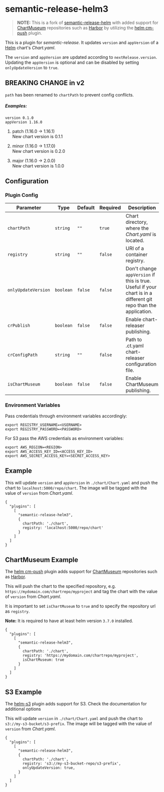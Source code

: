 # semantic-release-helm3

> **NOTE:** This is a fork of [semantic-release-helm](https://github.com/m1pl/semantic-release-helm) with added support
> for [ChartMuseum](https://github.com/helm/chartmuseum) repositories such as [Harbor](https://goharbor.io/) by utilizing
> the [helm cm-push](https://github.com/chartmuseum/helm-push) plugin.

This is a plugin for _semantic-release_. It updates `version` and `appVersion` of a [Helm](https://helm.sh/) chart's
_Chart.yaml_.

The `version` and `appVersion` are updated according to `nextRelease.version`.
Updating the `appVersion` is optional and can be disabled by setting `onlyUpdateVersion` to `true`.

## BREAKING CHANGE in v2

`path` has been renamed to `chartPath` to prevent config conflicts.

##### Examples:

```
version 0.1.0  
appVersion 1.16.0
```

1. patch (1.16.0 -> 1.16.1)  
   New chart version is 0.1.1

2. minor (1.16.0 -> 1.17.0)  
   New chart version is 0.2.0

3. major (1.16.0 -> 2.0.0)  
   New chart version is 1.0.0

## Configuration

### Plugin Config

| Parameter           | Type      | Default | Required | Description                                                                                                      |
| ------------------- | --------- | ------- | -------- | ---------------------------------------------------------------------------------------------------------------- |
| `chartPath`         | `string`  | `""`    | `true`   | Chart directory, where the _Chart.yaml_ is located.                                                              |
| `registry`          | `string`  | `""`    | `false`  | URI of a container registry.                                                                                     |
| `onlyUpdateVersion` | `boolean` | `false` | `false`  | Don't change `appVersion` if this is true. Useful if your chart is in a different git repo than the application. |
| `crPublish`         | `boolean` | `false` | `false`  | Enable chart-releaser publishing.                                                                                |
| `crConfigPath`      | `string`  | `""`    | `false`  | Path to .ct.yaml chart-releaser configuration file.                                                              |
| `isChartMuseum`     | `boolean` | `false` | `false`  | Enable ChartMuseum publishing.                                                                                   |

### Environment Variables

Pass credentials through environment variables accordingly:

```
export REGISTRY_USERNAME=<USERNAME>
export REGISTRY_PASSWORD=<PASSWORD>
```

For S3 pass the AWS credentials as environment variables:

```
export AWS_REGION=<REGION>
export AWS_ACCESS_KEY_ID=<ACCESS_KEY_ID>
export AWS_SECRET_ACCESS_KEY=<SECRET_ACCESS_KEY>
```

## Example

This will update `version` and `appVersion` in `./chart/Chart.yaml`
and push the chart to `localhost:5000/repo/chart`. The image will be tagged with the value of `version` from
_Chart.yaml_.

```
{
  "plugins": [
    [
      "semantic-release-helm3",
      {
        chartPath: './chart',
        registry: 'localhost:5000/repo/chart'
      }
    ]
  ]
}
```

## ChartMuseum Example

The [helm cm-push](https://github.com/chartmuseum/helm-push) plugin adds support for [ChartMuseum](https://github.com/helm/chartmuseum)
repositories such as [Harbor](https://github.com/goharbor/harbor).

This will push the chart to the specified repository, e.g. `https://mydomain.com/chartrepo/myproject` and
tag the chart with the value of `version` from _Chart.yaml_.

It is important to set `isChartMuseum` to `true` and to specify the repository url as `registry`.

**Note:** It is required to have at least helm version `3.7.0` installed.

```
{
  "plugins": [
    [
      "semantic-release-helm3",
      {
        chartPath: './chart',
        registry: 'https://mydomain.com/chartrepo/myproject',
        isChartMuseum: true
      }
    ]
  ]
}
```

## S3 Example

The [helm-s3](https://github.com/hypnoglow/helm-s3) plugin adds support for S3. Check the documentation for additional
options

This will update `version` in `./chart/Chart.yaml`
and push the chart to `s3://my-s3-bucket/s3-prefix`. The image will be tagged with the value of `version` from
_Chart.yaml_.

```
{
  "plugins": [
    [
      "semantic-release-helm3",
      {
        chartPath: './chart',
        registry: 's3://my-s3-bucket-repo/s3-prefix',
        onlyUpdateVersion: true,
      }
    ]
  ]
}
```
